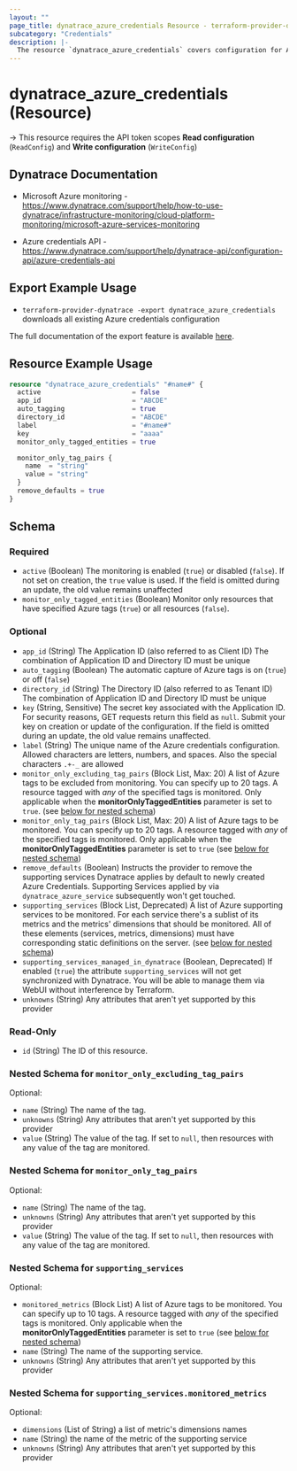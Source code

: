 ```yaml
---
layout: ""
page_title: dynatrace_azure_credentials Resource - terraform-provider-dynatrace"
subcategory: "Credentials"
description: |-
  The resource `dynatrace_azure_credentials` covers configuration for Azure credentials
---
```


# dynatrace_azure_credentials (Resource)

-> This resource requires the API token scopes **Read configuration** (`ReadConfig`) and **Write configuration** (`WriteConfig`)

## Dynatrace Documentation

- Microsoft Azure monitoring - https://www.dynatrace.com/support/help/how-to-use-dynatrace/infrastructure-monitoring/cloud-platform-monitoring/microsoft-azure-services-monitoring

- Azure credentials API - https://www.dynatrace.com/support/help/dynatrace-api/configuration-api/azure-credentials-api

## Export Example Usage

- `terraform-provider-dynatrace -export dynatrace_azure_credentials` downloads all existing Azure credentials configuration

The full documentation of the export feature is available [here](https://dt-url.net/h203qmc).

## Resource Example Usage

```terraform
resource "dynatrace_azure_credentials" "#name#" {
  active                       = false
  app_id                       = "ABCDE"
  auto_tagging                 = true
  directory_id                 = "ABCDE"
  label                        = "#name#"
  key                          = "aaaa"
  monitor_only_tagged_entities = true

  monitor_only_tag_pairs {
    name  = "string"
    value = "string"
  }
  remove_defaults = true
}
```

<!-- schema generated by tfplugindocs -->
## Schema

### Required

- `active` (Boolean) The monitoring is enabled (`true`) or disabled (`false`).  If not set on creation, the `true` value is used.  If the field is omitted during an update, the old value remains unaffected
- `monitor_only_tagged_entities` (Boolean) Monitor only resources that have specified Azure tags (`true`) or all resources (`false`).

### Optional

- `app_id` (String) The Application ID (also referred to as Client ID)  The combination of Application ID and Directory ID must be unique
- `auto_tagging` (Boolean) The automatic capture of Azure tags is on (`true`) or off (`false`)
- `directory_id` (String) The Directory ID (also referred to as Tenant ID)  The combination of Application ID and Directory ID must be unique
- `key` (String, Sensitive) The secret key associated with the Application ID.  For security reasons, GET requests return this field as `null`. Submit your key on creation or update of the configuration. If the field is omitted during an update, the old value remains unaffected.
- `label` (String) The unique name of the Azure credentials configuration.  Allowed characters are letters, numbers, and spaces. Also the special characters `.+-_` are allowed
- `monitor_only_excluding_tag_pairs` (Block List, Max: 20) A list of Azure tags to be excluded from monitoring.  You can specify up to 20 tags. A resource tagged with *any* of the specified tags is monitored.  Only applicable when the **monitorOnlyTaggedEntities** parameter is set to `true`. (see [below for nested schema](#nestedblock--monitor_only_excluding_tag_pairs))
- `monitor_only_tag_pairs` (Block List, Max: 20) A list of Azure tags to be monitored.  You can specify up to 20 tags. A resource tagged with *any* of the specified tags is monitored.  Only applicable when the **monitorOnlyTaggedEntities** parameter is set to `true` (see [below for nested schema](#nestedblock--monitor_only_tag_pairs))
- `remove_defaults` (Boolean) Instructs the provider to remove the supporting services Dynatrace applies by default to newly created Azure Credentials. Supporting Services applied by via `dynatrace_azure_service` subsequently won't get touched.
- `supporting_services` (Block List, Deprecated) A list of Azure supporting services to be monitored. For each service there's a sublist of its metrics and the metrics' dimensions that should be monitored. All of these elements (services, metrics, dimensions) must have corresponding static definitions on the server. (see [below for nested schema](#nestedblock--supporting_services))
- `supporting_services_managed_in_dynatrace` (Boolean, Deprecated) If enabled (`true`) the attribute `supporting_services` will not get synchronized with Dynatrace. You will be able to manage them via WebUI without interference by Terraform.
- `unknowns` (String) Any attributes that aren't yet supported by this provider

### Read-Only

- `id` (String) The ID of this resource.

<a id="nestedblock--monitor_only_excluding_tag_pairs"></a>
### Nested Schema for `monitor_only_excluding_tag_pairs`

Optional:

- `name` (String) The name of the tag.
- `unknowns` (String) Any attributes that aren't yet supported by this provider
- `value` (String) The value of the tag.   If set to `null`, then resources with any value of the tag are monitored.


<a id="nestedblock--monitor_only_tag_pairs"></a>
### Nested Schema for `monitor_only_tag_pairs`

Optional:

- `name` (String) The name of the tag.
- `unknowns` (String) Any attributes that aren't yet supported by this provider
- `value` (String) The value of the tag.   If set to `null`, then resources with any value of the tag are monitored.


<a id="nestedblock--supporting_services"></a>
### Nested Schema for `supporting_services`

Optional:

- `monitored_metrics` (Block List) A list of Azure tags to be monitored.  You can specify up to 10 tags. A resource tagged with *any* of the specified tags is monitored.  Only applicable when the **monitorOnlyTaggedEntities** parameter is set to `true` (see [below for nested schema](#nestedblock--supporting_services--monitored_metrics))
- `name` (String) The name of the supporting service.
- `unknowns` (String) Any attributes that aren't yet supported by this provider

<a id="nestedblock--supporting_services--monitored_metrics"></a>
### Nested Schema for `supporting_services.monitored_metrics`

Optional:

- `dimensions` (List of String) a list of metric's dimensions names
- `name` (String) the name of the metric of the supporting service
- `unknowns` (String) Any attributes that aren't yet supported by this provider
 